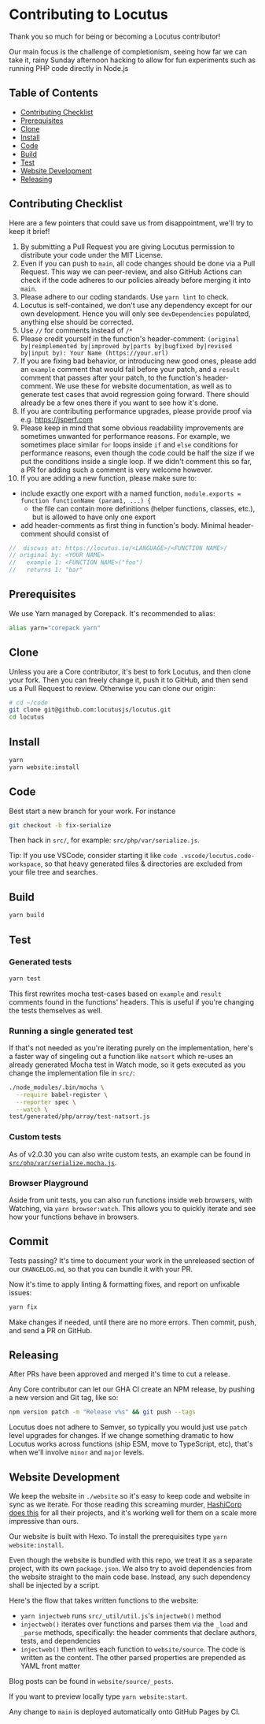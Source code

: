 # Contributing to Locutus

Thank you so much for being or becoming a Locutus contributor!

Our main focus is the challenge of completionism, seeing how far we can take it, rainy Sunday afternoon hacking to allow
for fun experiments such as running PHP code directly in Node.js

## Table of Contents

- [Contributing Checklist](#contributing-checklist)
- [Prerequisites](#prerequisites)
- [Clone](#clone)
- [Install](#install)
- [Code](#code)
- [Build](#build)
- [Test](#test)
- [Website Development](#website-development)
- [Releasing](#releasing)

## Contributing Checklist

Here are a few pointers that could save us from disappointment, we'll try to keep it brief!

1. By submitting a Pull Request you are giving Locutus permission to distribute your code under the MIT License.
2. Even if you can push to `main`, all code changes should be done via a Pull Request. This way we can peer-review, and
   also GitHub Actions can check if the code adheres to our policies already before merging it into `main`.
3. Please adhere to our coding standards. Use `yarn lint` to check.
4. Locutus is self-contained, we don't use any dependency except for our own development. Hence you will only see
   `devDependencies` populated, anything else should be corrected.
5. Use `//` for comments instead of `/*`
6. Please credit yourself in the function's header-comment:
   `(original by|reimplemented by|improved by|parts by|bugfixed by|revised by|input by): Your Name (https://your.url)`
7. If you are fixing bad behavior, or introducing new good ones, please add an `example` comment that would fail before
   your patch, and a `result` comment that passes after your patch, to the function's header-comment. We use these for
   website documentation, as well as to generate test cases that avoid regression going forward. There should already be
   a few ones there if you want to see how it's done.
8. If you are contributing performance upgrades, please provide proof via e.g. <https://jsperf.com>
9. Please keep in mind that some obvious readability improvements are sometimes unwanted for performance reasons. For
   example, we sometimes place similar `for` loops inside `if` and `else` conditions for performance reasons, even
   though the code could be half the size if we put the conditions inside a single loop. If we didn't comment this so
   far, a PR for adding such a comment is very welcome however.
10. If you are adding a new function, please make sure to:

- include exactly one export with a named function, `module.exports = function functionName (param1, ...) {`
  - the file can contain more definitions (helper functions, classes, etc.), but is allowed to have only one export
- add header-comments as first thing in function's body. Minimal header-comment should consist of

```js
//  discuss at: https://locutus.io/<LANGUAGE>/<FUNCTION NAME>/
// original by: <YOUR NAME>
//   example 1: <FUNCTION NAME>("foo")
//   returns 1: "bar"
```

## Prerequisites

We use Yarn managed by Corepack. It's recommended to alias:

```bash
alias yarn="corepack yarn"
```

## Clone

Unless you are a Core contributor, it's best to fork Locutus, and then clone your fork. Then you can freely change it,
push it to GitHub, and then send us a Pull Request to review. Otherwise you can clone our origin:

```bash
# cd ~/code
git clone git@github.com:locutusjs/locutus.git
cd locutus
```

## Install

```bash
yarn
yarn website:install
```

## Code

Best start a new branch for your work. For instance

```bash
git checkout -b fix-serialize
```

Then hack in `src/`, for example: `src/php/var/serialize.js`.

Tip: If you use VSCode, consider starting it like `code .vscode/locutus.code-workspace`, so that heavy generated files &
directories are excluded from your file tree and searches.

## Build

```bash
yarn build
```

## Test

### Generated tests

```bash
yarn test
```

This first rewrites mocha test-cases based on `example` and `result` comments found in the functions' headers. This is
useful if you're changing the tests themselves as well.

### Running a single generated test

If that's not needed as you're iterating purely on the implementation, here's a faster way of singeling out a function
like `natsort` which re-uses an already generated Mocha test in Watch mode, so it gets executed as you change the
implementation file in `src/`:

```bash
./node_modules/.bin/mocha \
  --require babel-register \
  --reporter spec \
  --watch \
test/generated/php/array/test-natsort.js
```

### Custom tests

As of v2.0.30 you can also write custom tests, an example can be found in
[`src/php/var/serialize.mocha.js`](src/php/var/serialize.mocha.js).

### Browser Playground

Aside from unit tests, you can also run functions inside web browsers, with Watching, via `yarn browser:watch`. This
allows you to quickly iterate and see how your functions behave in browsers.

## Commit

Tests passing? It's time to document your work in the unreleased section of our `CHANGELOG.md`, so that you can bundle
it with your PR.

Now it's time to apply linting & formatting fixes, and report on unfixable issues:

```bash
yarn fix
```

Make changes if needed, until there are no more errors. Then commit, push, and send a PR on GitHub.

## Releasing

After PRs have been approved and merged it's time to cut a release.

Any Core contributor can let our GHA CI create an NPM release, by pushing a new version and Git tag, like so:

```bash
npm version patch -m "Release v%s" && git push --tags
```

Locutus does not adhere to Semver, so typically you would just use `patch` level upgrades for changes. If we change
something dramatic to how Locutus works across functions (ship ESM, move to TypeScript, etc), that's when we'll involve
`minor` and `major` levels.

## Website Development

We keep the website in `./website` so it's easy to keep code and website in sync as we iterate. For those reading this
screaming murder, [HashiCorp does this](https://github.com/hashicorp/terraform/tree/HEAD/website) for all their
projects, and it's working well for them on a scale more impressive than ours.

Our website is built with Hexo. To install the prerequisites type `yarn website:install`.

Even though the website is bundled with this repo, we treat it as a separate project, with its own `package.json`. We
also try to avoid dependencies from the website straight to the main code base. Instead, any such dependency shall be
injected by a script.

Here's the flow that takes written functions to the website:

- `yarn injectweb` runs `src/_util/util.js`'s `injectweb()` method
- `injectweb()` iterates over functions and parses them via the `_load` and `_parse` methods, specifically: the header
  comments that declare authors, tests, and dependencies
- `injectweb()` then writes each function to `website/source`. The code is written as the content. The other parsed
  properties are prepended as YAML front matter

Blog posts can be found in `website/source/_posts`.

If you want to preview locally type `yarn website:start`.

Any change to `main` is deployed automatically onto GitHub Pages by CI.

